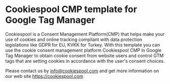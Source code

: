 # Cookiespool CMP template for Google Tag Manager
Cookiespool is a Consent Management Platform(CMP) that helps make your use of cookies and online tracking compliant with data protection legislations like GDPR for EU, KVKK for Turkey. With this template you can use the cookie consent management platform Cookiespool CMP in Google Tag Manager to obtain cookie consent from website users and control GTM tags that are setting cookies in accordance with the user's consent choices.

Please contact us by info@cookiespool.com and get more information on our web site https://cookiespool.com